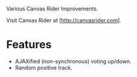 Various Canvas Rider Improvements.

Visit Canvas Rider at [http://canvasrider.com].

Features
========

* AJAXified (non-synchronous) voting up/down.
* Random positive track.